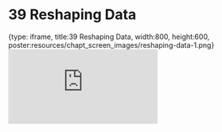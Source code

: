 # 39 Reshaping Data
 
{type: iframe, title:39 Reshaping Data, width:800, height:600, poster:resources/chapt_screen_images/reshaping-data-1.png}
![](https://datatrail-jhu.github.io/DataTrail_ReOrg/no_toc/reshaping-data-1.html)
 

 
